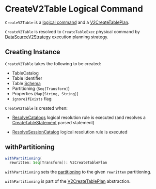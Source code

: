 # CreateV2Table Logical Command

`CreateV2Table` is a [logical command](Command.md) and a [V2CreateTablePlan](V2CreateTablePlan.md).

`CreateV2Table` is resolved to `CreateTableExec` physical command by [DataSourceV2Strategy](../execution-planning-strategies/DataSourceV2Strategy.md) execution planning strategy.

## Creating Instance

`CreateV2Table` takes the following to be created:

* <span id="catalog"> TableCatalog
* <span id="tableName"> Table Identifier
* <span id="tableSchema"> Table [Schema](../types/StructType.md)
* <span id="partitioning"> Partitioning (`Seq[Transform]`)
* <span id="properties"> Properties (`Map[String, String]`)
* <span id="ignoreIfExists"> `ignoreIfExists` flag

`CreateV2Table` is created when:

* [ResolveCatalogs](../logical-analysis-rules/ResolveCatalogs.md) logical resolution rule is executed (and resolves a [CreateTableStatement](CreateTableStatement.md) parsed statement)

* [ResolveSessionCatalog](../logical-analysis-rules/Resolve) logical resolution rule is executed

## <span id="withPartitioning"> withPartitioning

```scala
withPartitioning(
  rewritten: Seq[Transform]): V2CreateTablePlan
```

`withPartitioning` sets the [partitioning](#partitioning) to the given `rewritten` partitioning.

`withPartitioning` is part of the [V2CreateTablePlan](V2CreateTablePlan.md#withPartitioning) abstraction.
